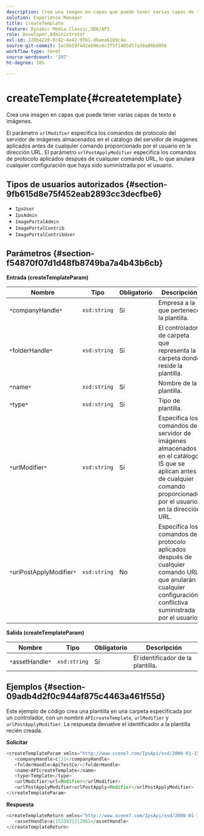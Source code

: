 ```yaml
---
description: Crea una imagen en capas que puede tener varias capas de texto e imágenes.
solution: Experience Manager
title: createTemplate
feature: Dynamic Media Classic,SDK/API
role: Developer,Administrator
exl-id: 228b4228-8c42-4e42-9fb1-d6aea61b9c4a
source-git-commit: 1ec8b59f442eb96c6c3f5f1405d57a38a86bd056
workflow-type: tm+mt
source-wordcount: '197'
ht-degree: 10%

---
```


# createTemplate{#createtemplate}

Crea una imagen en capas que puede tener varias capas de texto e imágenes.

El parámetro `urlModifier` especifica los comandos de protocolo del servidor de imágenes almacenados en el catálogo del servidor de imágenes aplicados antes de cualquier comando proporcionado por el usuario en la dirección URL. El parámetro `urlPostApplyModifier` especifica los comandos de protocolo aplicados después de cualquier comando URL, lo que anulará cualquier configuración que haya sido suministrada por el usuario.

## Tipos de usuarios autorizados {#section-9fb615d8e75f452eab2893cc3decfbe6}

* `IpsUser`
* `IpsAdmin`
* `ImagePortalAdmin`
* `ImagePortalContrib`
* `ImagePortalContribUser`

## Parámetros {#section-f54870f07d1d48fb8749ba7a4b43b6cb}

**Entrada (createTemplateParam)**

| Nombre | Tipo | Obligatorio | Descripción |
|---|---|---|---|
| `*`companyHandle`*` | `xsd:string` | Sí | Empresa a la que pertenece la plantilla. |
| `*`folderHandle`*` | `xsd:string` | Sí | El controlador de carpeta que representa la carpeta donde reside la plantilla. |
| `*`name`*` | `xsd:string` | Sí | Nombre de la plantilla. |
| `*`type`*` | `xsd:string` | Sí | Tipo de plantilla. |
| `*`urlModifier`*` | `xsd:string` | Sí | Especifica los comandos del servidor de imágenes almacenados en el catálogo IS que se aplican antes de cualquier comando proporcionado por el usuario en la dirección URL. |
| `*`urlPostApplyModifier`*` | `xsd:string` | No | Especifica los comandos de protocolo aplicados después de cualquier comando URL, que anularán cualquier configuración conflictiva suministrada por el usuario. |

**Salida (createTemplateParam)**

| Nombre | Tipo | Obligatorio | Descripción |
|---|---|---|---|
| `*`assetHandle`*` | `xsd:string` | Sí | El identificador de la plantilla. |

## Ejemplos {#section-09adb4d2f0c944af875c4463a461f55d}

Este ejemplo de código crea una plantilla en una carpeta especificada por un controlador, con un nombre `APIcreateTemplate`, `urlModifier` y `urlPostApplyModifier`. La respuesta devuelve el identificador a la plantilla recién creada.

**Solicitar**

```java
<createTemplateParam xmlns="http://www.scene7.com/IpsApi/xsd/2008-01-15">
   <companyHandle>c|21</companyHandle>
   <folderHandle>ApiTestCo/</folderHandle>
   <name>APIcreateTemplate</name>
   <type>Template</type>
   <urlModifier>url=Modifier</urlModifier>
   <urlPostApplyModifier>urlPostApply=Modifier</urlPostApplyModifier>
</createTemplateParam>
```

**Respuesta**

```java
<createTemplateReturn xmlns="http://www.scene7.com/IpsApi/xsd/2008-01-15">
   <assetHandle>a|153393|2|2061</assetHandle>
</createTemplateReturn>
```

